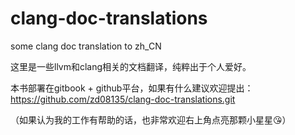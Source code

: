 # clang-doc-translations
some clang doc translation to zh_CN

这里是一些llvm和clang相关的文档翻译，纯粹出于个人爱好。 

本书部署在gitbook + github平台，如果有什么建议欢迎提出：  
https://github.com/zd08135/clang-doc-translations.git  

（如果认为我的工作有帮助的话，也非常欢迎右上角点亮那颗小星星:kissing_heart:）  
